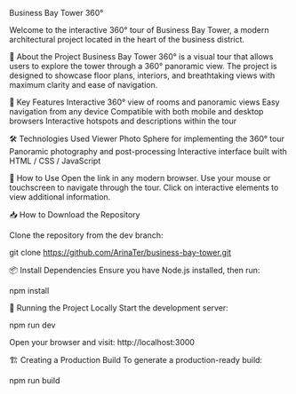 Business Bay Tower 360°

Welcome to the interactive 360° tour of Business Bay Tower, a modern architectural project located in the heart of the business district.

📌 About the Project
Business Bay Tower 360° is a visual tour that allows users to explore the tower through a 360° panoramic view. The project is designed to showcase floor plans, interiors, and breathtaking views with maximum clarity and ease of navigation.

🎯 Key Features
Interactive 360° view of rooms and panoramic views
Easy navigation from any device
Compatible with both mobile and desktop browsers
Interactive hotspots and descriptions within the tour

🛠️ Technologies Used
Viewer Photo Sphere for implementing the 360° tour
Panoramic photography and post-processing
Interactive interface built with HTML / CSS / JavaScript

📲 How to Use
Open the link in any modern browser.
Use your mouse or touchscreen to navigate through the tour.
Click on interactive elements to view additional information.

📥 How to Download the Repository

Clone the repository from the dev branch:

git clone https://github.com/ArinaTer/business-bay-tower.git

📦 Install Dependencies Ensure you have Node.js installed, then run:

npm install

🚀 Running the Project Locally Start the development server:

npm run dev

Open your browser and visit: http://localhost:3000

🏗️ Creating a Production Build To generate a production-ready build:

npm run build
